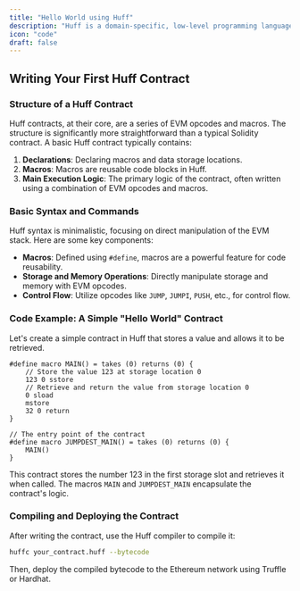 ```yaml
---
title: "Hello World using Huff"
description: "Huff is a domain-specific, low-level programming language designed explicitly for writing smart contracts on the Ethereum blockchain."
icon: "code"
draft: false
---
```


## Writing Your First Huff Contract

### Structure of a Huff Contract

Huff contracts, at their core, are a series of EVM opcodes and macros. The structure is significantly more straightforward than a typical Solidity contract. A basic Huff contract typically contains:

1. **Declarations**: Declaring macros and data storage locations.
2. **Macros**: Macros are reusable code blocks in Huff.
3. **Main Execution Logic**: The primary logic of the contract, often written using a combination of EVM opcodes and macros.

### Basic Syntax and Commands

Huff syntax is minimalistic, focusing on direct manipulation of the EVM stack. Here are some key components:

- **Macros**: Defined using `#define`, macros are a powerful feature for code reusability.
- **Storage and Memory Operations**: Directly manipulate storage and memory with EVM opcodes.
- **Control Flow**: Utilize opcodes like `JUMP`, `JUMPI`, `PUSH`, etc., for control flow.

### Code Example: A Simple "Hello World" Contract

Let's create a simple contract in Huff that stores a value and allows it to be retrieved.

```huff
#define macro MAIN() = takes (0) returns (0) {
    // Store the value 123 at storage location 0
    123 0 sstore
    // Retrieve and return the value from storage location 0
    0 sload
    mstore
    32 0 return
}

// The entry point of the contract
#define macro JUMPDEST_MAIN() = takes (0) returns (0) {
    MAIN()
}
```

This contract stores the number 123 in the first storage slot and retrieves it when called. The macros `MAIN` and `JUMPDEST_MAIN` encapsulate the contract's logic.

### Compiling and Deploying the Contract

After writing the contract, use the Huff compiler to compile it:

```sh
huffc your_contract.huff --bytecode
```

Then, deploy the compiled bytecode to the Ethereum network using Truffle or Hardhat.
